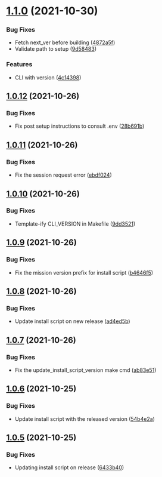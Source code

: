 # [1.1.0](https://github.com/usecloudstate/cli/compare/v1.0.12...v1.1.0) (2021-10-30)


### Bug Fixes

* Fetch next_ver before building ([4872a5f](https://github.com/usecloudstate/cli/commit/4872a5fc030b202411dee7b3d1a2fc4a315f732c))
* Validate path to setup ([9d58483](https://github.com/usecloudstate/cli/commit/9d5848388731724d31469d864adde22ef007b3ad))


### Features

* CLI with version ([4c14398](https://github.com/usecloudstate/cli/commit/4c143988a53d7226d4e3d85435fc07c67b8cc069))

## [1.0.12](https://github.com/usecloudstate/cli/compare/v1.0.11...v1.0.12) (2021-10-26)


### Bug Fixes

* Fix post setup instructions to consult .env ([28b691b](https://github.com/usecloudstate/cli/commit/28b691b1d5d4c5c87f0b40337c3585f947eb5d14))

## [1.0.11](https://github.com/usecloudstate/cli/compare/v1.0.10...v1.0.11) (2021-10-26)


### Bug Fixes

* Fix the session request error ([ebdf024](https://github.com/usecloudstate/cli/commit/ebdf024f5164b3229f14cf6d92ab5bcc560a17ca))

## [1.0.10](https://github.com/usecloudstate/cli/compare/v1.0.9...v1.0.10) (2021-10-26)


### Bug Fixes

* Template-ify CLI_VERSION in Makefile ([9dd3521](https://github.com/usecloudstate/cli/commit/9dd352116ec78318ec3ae8b7430ed46a0cbad1a8))

## [1.0.9](https://github.com/usecloudstate/cli/compare/v1.0.8...v1.0.9) (2021-10-26)


### Bug Fixes

* Fix the mission version prefix for install script ([b4646f5](https://github.com/usecloudstate/cli/commit/b4646f5a61dd589359300fa24fb7439d81c0eb1c))

## [1.0.8](https://github.com/usecloudstate/cli/compare/v1.0.7...v1.0.8) (2021-10-26)


### Bug Fixes

* Update install script on new release ([ad4ed5b](https://github.com/usecloudstate/cli/commit/ad4ed5b86ef25865875fd83968ee749641525f05))

## [1.0.7](https://github.com/usecloudstate/cli/compare/v1.0.6...v1.0.7) (2021-10-26)


### Bug Fixes

* Fix the update_install_script_version make cmd ([ab83e51](https://github.com/usecloudstate/cli/commit/ab83e51bc44acfd72d1c8080e21fa978c0334b08))

## [1.0.6](https://github.com/usecloudstate/cli/compare/v1.0.5...v1.0.6) (2021-10-25)


### Bug Fixes

* Update install script with the released version ([54b4e2a](https://github.com/usecloudstate/cli/commit/54b4e2a4c8e1e29be814549a78012960386bb431))

## [1.0.5](https://github.com/usecloudstate/cli/compare/v1.0.4...v1.0.5) (2021-10-25)


### Bug Fixes

* Updating install script on release ([6433b40](https://github.com/usecloudstate/cli/commit/6433b40e7c283efc744855c1a364c2e82b8ea39b))
